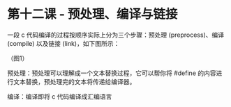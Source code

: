# 第十二课 - 预处理、编译与链接

一段 c 代码编译的过程按顺序实际上分为三个步骤：预处理 \(preprocess\)、编译 \(compile\) 以及链接 \(link\)，如下图所示：

（图1）

预处理：预处理可以理解成一个文本替换过程，它可以帮你将 \#define 的内容进行文本替换，预处理完的文本将传递给编译器。

编译：编译即将 c 代码编译成汇编语言





